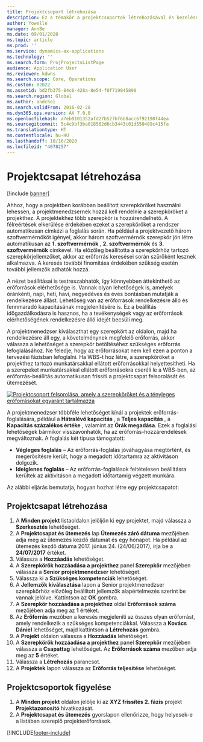 ```yaml
---
title: Projektcsoport létrehozása
description: Ez a témakör a projektcsoportok létrehozásával és kezelésével kapcsolatban tartalmaz tájékoztatást.
author: Yowelle
manager: AnnBe
ms.date: 09/01/2020
ms.topic: article
ms.prod: ''
ms.service: dynamics-ax-applications
ms.technology: ''
ms.search.form: ProjProjectsListPage
audience: Application User
ms.reviewer: kdwns
ms.search.scope: Core, Operations
ms.custom: 82022
ms.assetid: bd2fb375-84c6-428a-8e54-f0f719045898
ms.search.region: Global
ms.author: andchoi
ms.search.validFrom: 2016-02-28
ms.dyn365.ops.version: AX 7.0.0
ms.openlocfilehash: a7eb9101352afd27b527bf6b8acc6f92198f44ea
ms.sourcegitcommit: 5c4c9bf3ba018562d6cb3443c01d550489c415fa
ms.translationtype: HT
ms.contentlocale: hu-HU
ms.lasthandoff: 10/16/2020
ms.locfileid: "4078257"
---
```

# <a name="create-a-project-team"></a>Projektcsapat létrehozása

[!include [banner](../includes/banner.md)]

Ahhoz, hogy a projektben korábban beállított szerepköröket használni lehessen, a projektmenedzsernek hozzá kell rendelnie a szerepköröket a projekthez. A projektekhez több szerepkör is hozzárendelhető. A félreértések elkerülése érdekében ezeket a szerepköröket a rendszer automatikusan címkézi a foglalás során. Ha például a projektvezető három szoftvermérnököt igényel, akkor három szoftvermérnök szerepkör jön létre automatikusan az **1. szoftvermérnök** , **2. szoftvermérnök** és **3. szoftvermérnök** címkével. Ha előzőleg beállította a szerepkörhöz tartozó szerepkörjellemzőket, akkor az erőforrás keresései során szűrőként lesznek alkalmazva. A keresés további finomítása érdekében szükség esetén további jellemzők adhatók hozzá.

A nézet beállításai is testreszabhatók, így könnyebben áttekinthető az erőforrások elérhetősége is. Vannak olyan lehetőségek is, amelyek óránkénti, napi, heti, havi, negyedéves és éves bontásban mutatják a rendelkezésre állást. Lehetőség van az erőforrások rendelkezésre álló és fennmaradó kapacitásának megjelenítésére is. Ez a beállítás időgazdálkodásra is hasznos, ha a tevékenységek vagy az erőforrások elérhetőségének rendelkezésre álló idejét becsüli meg.

A projektmenedzser kiválaszthat egy szerepkört az oldalon, majd ha rendelkezésre áll egy, a követelménynek megfelelő erőforrás, akkor válassza a lehetőséget a szerepkör betöltéséhez szükséges erőforrás lefoglalásához. Ne feledje, hogy az erőforrásokat nem kell ezen a ponton a tervezési fázisban lefoglalni. Ha WBS-t hoz létre, a szerepköröket a projekthez tartozó munkatársakkal ellátott erőforrásokkal helyettesítheti. Ha a szerepeket munkatársakkal ellátott erőforrásokra cseréli le a WBS-ben, az erőforrás-beállítás automatikusan frissíti a projektcsapat felsorolását és ütemezését.

[![Projektcsoport felsorolása, amely a szerepköröket és a tényleges erőforrásokat egyaránt tartalmazza](./media/projectresourcing03-1024x368.jpg)](./media/projectresourcing03.jpg) 

A projektmenedzser többféle lehetőséget kínál a projektek erőforrás-foglalására, például a **Hátralévő kapacitás** , a **Teljes kapacitás** , a **Kapacitás százalékos értéke** , valamint az **Órák megadása**. Ezek a foglalási lehetőségek bármikor visszavonhatók, ha az erőforrás-hozzárendelések megváltoznak. A foglalás két típusa támogatott:

- **Végleges foglalás** – Az erőforrás-foglalás jóváhagyása megtörtént, és megerősítésre került, hogy a megadott időtartamra az aktivitáson dolgozik.
- **Ideiglenes foglalás** – Az erőforrás-foglalások feltételesen beállításra kerültek az aktivitáson a megadott időtartamig végzett munkára.

Az alábbi eljárás bemutatja, hogyan hozhat létre egy projektcsapatot:

## <a name="create-a-project-team"></a>Projektcsapat létrehozása

1. A **Minden projekt** listaoldalon jelöljön ki egy projektet, majd válassza a **Szerkesztés** lehetőséget.
2. A **Projektcsapat és ütemezés** lap **Ütemezés záró dátuma** mezőjében adja meg az ütemezés kezdő dátumát és egy hónapot. Ha például az ütemezés kezdő dátuma 2017. június 24. (24/06/2017), írja be a **24/07/2017** értéket.
3. Válassza a **Hozzáadás** lehetőséget.
4. A **Szerepkörök hozzáadása a projekthez** panel **Szerepkör** mezőjében válassza a **Senior projektmenedzser** lehetőséget.
5. Válassza ki a **Szükséges kompetenciák** lehetőséget.
6. A **Jellemzők kiválasztása** lapon a Senior projektmenedzser szerepkörhöz előzőleg beállított jellemzők alapértelmezés szerint be vannak jelölve. Kattintson az **OK** gombra.
7. A **Szerepkör hozzáadása a projekthez** oldal **Erőforrások száma** mezőjében adja meg az **1** értéket.
8. Az **Erőforrás** mezőben a keresés megjeleníti az összes olyan erőforrást, amely rendelkezik a szükséges kompetenciákkal. Válassza a **Kovács Dániel** lehetőséget, majd kattintson a **Létrehozás** gombra.
9. A **Projekt** oldalon válassza a **Hozzáadás** lehetőséget.
10. A **Szerepkörök hozzáadása a projekthez** panel **Szerepkör** mezőjében válassza a **Csapattag** lehetőséget. Az **Erőforrások száma** mezőben adja meg az **5** értéket.
11. Válassza a **Létrehozás** parancsot.
12. A **Projektek** lapon válassza az **Erőforrás teljesítése** lehetőséget.

## <a name="monitor-project-teams"></a>Projektcsoportok figyelése
1. A **Minden projekt** oldalon jelölje ki az **XYZ frissítés 2. fázis** projekt **Projektazonosító** hivatkozását.
2. A **Projektcsapat és ütemezés** gyorslapon ellenőrizze, hogy helyesek-e a listában szereplő projekterőforrások.


[!INCLUDE[footer-include](../includes/footer-banner.md)]